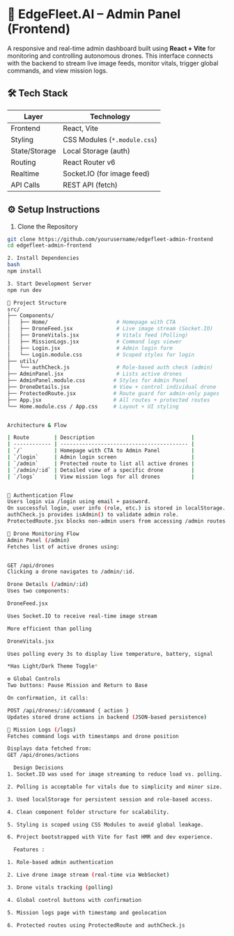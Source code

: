 # 🚀 EdgeFleet.AI – Admin Panel (Frontend)

A responsive and real-time admin dashboard built using **React + Vite** for monitoring and controlling autonomous drones. This interface connects with the backend to stream live image feeds, monitor vitals, trigger global commands, and view mission logs.


## 🛠️ Tech Stack

| Layer        | Technology                 |
|--------------|----------------------------|
| Frontend     | React, Vite                |
| Styling      | CSS Modules (`*.module.css`) |
| State/Storage| Local Storage (auth)       |
| Routing      | React Router v6            |
| Realtime     | Socket.IO (for image feed) |
| API Calls    | REST API (fetch)           |



## ⚙️ Setup Instructions

 1. Clone the Repository

```bash
git clone https://github.com/yourusername/edgefleet-admin-frontend
cd edgefleet-admin-frontend

2. Install Dependencies
bash
npm install

3. Start Development Server
npm run dev

🧱 Project Structure
src/
├── Components/
│   ├── Home/                      # Homepage with CTA
│   ├── DroneFeed.jsx              # Live image stream (Socket.IO)
│   ├── DroneVitals.jsx            # Vitals feed (Polling)
│   ├── MissionLogs.jsx            # Command logs viewer
│   ├── Login.jsx                  # Admin login form
│   └── Login.module.css           # Scoped styles for login
├── utils/
│   └── authCheck.js               # Role-based auth check (admin)
├── AdminPanel.jsx                 # Lists active drones
├── AdminPanel.module.css         # Styles for Admin Panel
├── DroneDetails.jsx              # View + control individual drone
├── ProtectedRoute.jsx            # Route guard for admin-only pages
├── App.jsx                       # All routes + protected routes
└── Home.module.css / App.css     # Layout + UI styling


Architecture & Flow

| Route        | Description                               |
| ------------ | ----------------------------------------- |
| `/`          | Homepage with CTA to Admin Panel          |
| `/login`     | Admin login screen                        |
| `/admin`     | Protected route to list all active drones |
| `/admin/:id` | Detailed view of a specific drone         |
| `/logs`      | View mission logs for all drones          |


🔐 Authentication Flow
Users login via /login using email + password.
On successful login, user info (role, etc.) is stored in localStorage.
authCheck.js provides isAdmin() to validate admin role.
ProtectedRoute.jsx blocks non-admin users from accessing /admin routes.

📡 Drone Monitoring Flow
Admin Panel (/admin)
Fetches list of active drones using:


GET /api/drones
Clicking a drone navigates to /admin/:id.

Drone Details (/admin/:id)
Uses two components:

DroneFeed.jsx

Uses Socket.IO to receive real-time image stream

More efficient than polling

DroneVitals.jsx

Uses polling every 3s to display live temperature, battery, signal

*Has Light/Dark Theme Toggle*

⚙️ Global Controls
Two buttons: Pause Mission and Return to Base

On confirmation, it calls:

POST /api/drones/:id/command { action }
Updates stored drone actions in backend (JSON-based persistence)

🧾 Mission Logs (/logs)
Fetches command logs with timestamps and drone position

Displays data fetched from:
GET /api/drones/actions

  Design Decisions
1. Socket.IO was used for image streaming to reduce load vs. polling.

2. Polling is acceptable for vitals due to simplicity and minor size.

3. Used localStorage for persistent session and role-based access.

4. Clean component folder structure for scalability.

5. Styling is scoped using CSS Modules to avoid global leakage.

6. Project bootstrapped with Vite for fast HMR and dev experience.

  Features :

1. Role-based admin authentication

2. Live drone image stream (real-time via WebSocket)

3. Drone vitals tracking (polling)

4. Global control buttons with confirmation

5. Mission logs page with timestamp and geolocation

6. Protected routes using ProtectedRoute and authCheck.js




